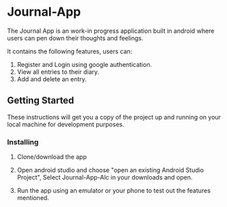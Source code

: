 # Journal-App

The Journal App is an work-in progress application built in android where users can pen down their thoughts and feelings. 

It contains the following features, users can:
1. Register and Login using google authentication.
2. View all entries to their diary.
3. Add and delete an entry.

## Getting Started

These instructions will get you a copy of the project up and running on your local machine for development purposes.


### Installing

1. Clone/download the app

2. Open android studio and choose "open an existing Android Studio Project", Select Journal-App-Alc in your downloads and open.

3. Run the app using an emulator or your phone to test out the features mentioned.
